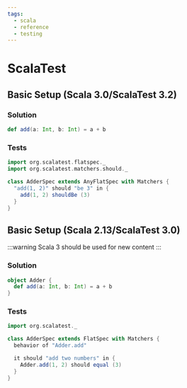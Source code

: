 ```yaml
---
tags:
  - scala
  - reference
  - testing
---
```


# ScalaTest

## Basic Setup (Scala 3.0/ScalaTest 3.2)

### Solution

```scala
def add(a: Int, b: Int) = a + b
```

### Tests

```scala
import org.scalatest.flatspec._
import org.scalatest.matchers.should._

class AdderSpec extends AnyFlatSpec with Matchers {
  "add(1, 2)" should "be 3" in {
    add(1, 2) shouldBe (3)
  }
}
```

## Basic Setup (Scala 2.13/ScalaTest 3.0)

:::warning
Scala 3 should be used for new content
:::

### Solution

```scala
object Adder {
  def add(a: Int, b: Int) = a + b
}
```

### Tests

```scala
import org.scalatest._

class AdderSpec extends FlatSpec with Matchers {
  behavior of "Adder.add"

  it should "add two numbers" in {
    Adder.add(1, 2) should equal (3)
  }
}
```

<!--
TODO: Finish this reference
TODO: Add tutorial and link to it
TODO: Add any recipes and link to them
-->
